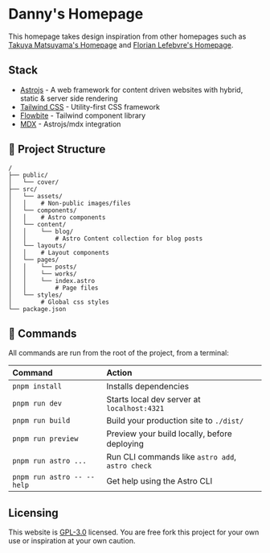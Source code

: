 # Danny's Homepage

This homepage takes design inspiration from other homepages such as [Takuya Matsuyama's Homepage](https://www.craftz.dog/) and [Florian Lefebvre's Homepage](https://florian-lefebvre.dev/). 

## Stack

- [Astrojs](https://astro.build/) - A web framework for content driven websites with hybrid, static & server side rendering
- [Tailwind CSS](https://tailwindcss.com/) - Utility-first CSS framework
- [Flowbite](https://flowbite.com/) - Tailwind component library
- [MDX](https://docs.astro.build/en/guides/integrations-guide/mdx/) - Astrojs/mdx integration

## 🚀 Project Structure

```text
/
├── public/
│   └── cover/
├── src/
│   └── assets/
│   │    # Non-public images/files
│   └── components/
│   │    # Astro components
│   └── content/
│   │    └── blog/
│   │        # Astro Content collection for blog posts
│   └── layouts/
│   │    # Layout components
│   └── pages/
│   │    └── posts/
│   │    └── works/
│   │    └── index.astro
│   │        # Page files  
│   └── styles/
│        # Global css styles
└── package.json
```

## 🧞 Commands

All commands are run from the root of the project, from a terminal:

| Command                    | Action                                           |
| :------------------------  | :----------------------------------------------- |
| `pnpm install`             | Installs dependencies                            |
| `pnpm run dev`             | Starts local dev server at `localhost:4321`      |
| `pnpm run build`           | Build your production site to `./dist/`          |
| `pnpm run preview`         | Preview your build locally, before deploying     |
| `pnpm run astro ...`       | Run CLI commands like `astro add`, `astro check` |
| `pnpm run astro -- --help` | Get help using the Astro CLI                     |

## Licensing

This website is [GPL-3.0](./LICENSE) licensed. You are free fork this project for your own use or inspiration at your own caution.